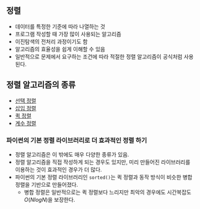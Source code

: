 
## 정렬
- 데이터를 특정한 기준에 따라 나열하는 것
- 프로그램 작성할 때 가장 많이 사용되는 알고리즘
- 이진탐색의 전처리 과정이기도 함
- 알고리즘의 효율성을 쉽게 이해할 수 있음
- 일반적으로 문제에서 요구하는 조건에 따라 적절한 정렬 알고리즘이 공식처럼 사용된다. 


## 정렬 알고리즘의 종류
  - [선택 정렬](./%EC%84%A0%ED%83%9D%EC%A0%95%EB%A0%AC.md)
  - [삽입 정렬](./%EC%82%BD%EC%9E%85%EC%A0%95%EB%A0%AC.md)
  - [퀵 정렬](./%ED%80%B5%EC%A0%95%EB%A0%AC.md)
  - [계수 정렬](./%EA%B3%84%EC%88%98%EC%A0%95%EB%A0%AC.md)


### 파이썬의 기본 정렬 라이브러리로 더 효과적인 정렬 하기

- 정렬 알고리즘은 이 밖에도 매우 다양한 종류가 있음. 
- 정렬 알고리즘을 직접 작성하게 되는 경우도 있지만, 미리 만들어진 라이브러리를 이용하는 것이 효과적인 경우가 더 많다. 
- 파이썬의 기본 정렬 라이브러리인 `sorted()`는 퀵 정렬과 동작 방식이 비슷한 병합 정렬을 기반으로 만들어졌다. 
  - 병합 정렬은 일반적으로는 퀵 정렬보다 느리지만 최악의 경우에도 시간복잡도 $O(NlogN)$을 보장한다. 